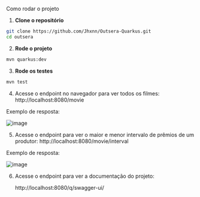 Como rodar o projeto

1. **Clone o repositório**

```bash
git clone https://github.com/Jhxnn/Outsera-Quarkus.git
cd outsera
```

2. **Rode o projeto**
```bash
mvn quarkus:dev
```


3. **Rode os testes**
```bash
mvn test
```


4. Acesse o endpoint no navegador para ver todos os filmes:
   http://localhost:8080/movie


Exemplo de resposta:

![image](https://github.com/user-attachments/assets/aaf63ec7-a565-442d-96d8-c453288ae1b6)


5. Acesse o endpoint para ver o maior e menor intervalo de prêmios de um produtor:
   http://localhost:8080/movie/interval

Exemplo de resposta:

![image](https://github.com/user-attachments/assets/306d0b39-094b-464d-961f-d42b97016190)

6. Acesse o endpoint para ver a documentação do projeto:
   
   http://localhost:8080/q/swagger-ui/
